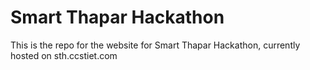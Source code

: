 # Smart Thapar Hackathon
This is the repo for the website for Smart Thapar Hackathon, currently hosted on sth.ccstiet.com
